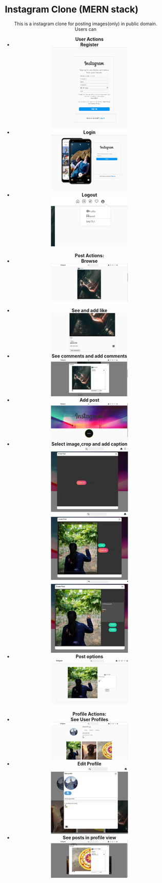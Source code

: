 # Instagram Clone (MERN stack)
<center>
This is a instagram clone for posting images(only) in public domain.<br/>
Users can<br/>
<ul>
<b>User Actions<b/>
<li>Register<br/>
<img src="https://github.com/shivamgopchade/Instagram-Clone-MERN-/blob/master/insta_ss/signup.jpg" height="50%" width="50%"><br/>
<li>Login<br/>
<img src="https://github.com/shivamgopchade/Instagram-Clone-MERN-/blob/master/insta_ss/login.jpg" height="50%" width="50%"><br/>
<li>Logout<br/>
<img src="https://github.com/shivamgopchade/Instagram-Clone-MERN-/blob/master/insta_ss/drop%20down.jpg" height="50%" width="50%"><br/>
<br/><b>Post Actions:<b/>
<li>Browse<br/>
<img src="https://github.com/shivamgopchade/Instagram-Clone-MERN-/blob/master/insta_ss/posts.jpg" height="50%" width="50%"><br/>
<br>
<li>See and add like<br/>
<img src="https://github.com/shivamgopchade/Instagram-Clone-MERN-/blob/master/insta_ss/post_info.jpg" height="50%" width="50%"><br/>
<li>See comments and add comments<br/>
<img src="https://github.com/shivamgopchade/Instagram-Clone-MERN-/blob/master/insta_ss/comments.jpg" height="50%" width="50%"><br/>
<li>Add post<br/>
<img src="https://github.com/shivamgopchade/Instagram-Clone-MERN-/blob/master/insta_ss/add_post.jpg" height="50%" width="50%"><br/>
<li>Select image,crop and add caption<br/>
<img src="https://github.com/shivamgopchade/Instagram-Clone-MERN-/blob/master/insta_ss/create_post1.jpg" height="50%" width="50%"><br/>
<img src="https://github.com/shivamgopchade/Instagram-Clone-MERN-/blob/master/insta_ss/create_post2.jpg" height="50%" width="50%"><br/>
<img src="https://github.com/shivamgopchade/Instagram-Clone-MERN-/blob/master/insta_ss/create_post3.jpg" height="50%" width="50%"><br/>
<li>Post options<br/>
<img src="https://github.com/shivamgopchade/Instagram-Clone-MERN-/blob/master/insta_ss/update.jpg" height="50%" width="50%"><br/>
<br/><b>Profile Actions:<b/><br/>
<li>See User Profiles<br/>
<img src="https://github.com/shivamgopchade/Instagram-Clone-MERN-/blob/master/insta_ss/profile.jpg" height="50%" width="50%"><br/>
<li>Edit Profile<br/>
<img src="https://github.com/shivamgopchade/Instagram-Clone-MERN-/blob/master/insta_ss/edit profile.jpg" height="50%" width="50%"><br/>
<li>See posts in profile view<br/>
<img src="https://github.com/shivamgopchade/Instagram-Clone-MERN-/blob/master/insta_ss/detail_post.jpg" height="50%" width="50%"><br/>
</ul>
<center/>

